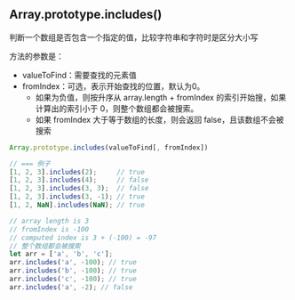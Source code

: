 
## Array.prototype.includes()
判断一个数组是否包含一个指定的值，比较字符串和字符时是区分大小写

方法的参数是：
* valueToFind：需要查找的元素值
* fromIndex：可选，表示开始查找的位置，默认为0。
    * 如果为负值，则按升序从 array.length + fromIndex 的索引开始搜，如果计算出的索引小于 0，则整个数组都会被搜索。
    * 如果 fromIndex 大于等于数组的长度，则会返回 false，且该数组不会被搜索
```js
Array.prototype.includes(valueToFind[, fromIndex])

// === 例子
[1, 2, 3].includes(2);     // true
[1, 2, 3].includes(4);     // false
[1, 2, 3].includes(3, 3);  // false
[1, 2, 3].includes(3, -1); // true
[1, 2, NaN].includes(NaN); // true

// array length is 3
// fromIndex is -100
// computed index is 3 + (-100) = -97
// 整个数组都会被搜索
let arr = ['a', 'b', 'c'];
arr.includes('a', -100); // true
arr.includes('b', -100); // true
arr.includes('c', -100); // true
arr.includes('a', -2); // false
```